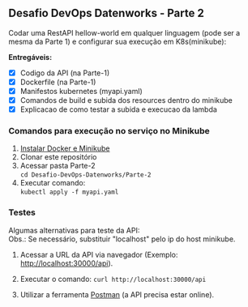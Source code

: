 ## Desafio DevOps Datenworks - Parte 2

Codar uma RestAPI hellow-world em qualquer linguagem (pode ser a mesma da Parte 1) e configurar sua execução em K8s(minikube):

**Entregáveis:**

- [x] Codigo da API (na Parte-1)
- [x] Dockerfile (na Parte-1)
- [x] Manifestos kubernetes (myapi.yaml)
- [x] Comandos de build e subida dos resources dentro do minikube
- [x] Explicacao de como testar a subida e execucao da lambda

### Comandos para execução no serviço no Minikube

1. [Instalar Docker e Minikube](https://www.bogotobogo.com/DevOps/Docker/Docker-Kubernetes-Minikube-install-on-AWS-EC2.php)
2. Clonar este repositório
3. Acessar pasta Parte-2\
`cd Desafio-DevOps-Datenworks/Parte-2`
4. Executar comando:\
`kubectl apply -f myapi.yaml`

### Testes

Algumas alternativas para teste da API:\
Obs.: Se necessário, substituir "localhost" pelo ip do host minikube.

1. Acessar a URL da API via navegador (Exemplo: [http://localhost:30000/api](http://localhost:30000/api)).

2. Executar o comando:
`curl http://localhost:30000/api`

3. Utilizar a ferramenta [Postman](https://web.postman.co/) (a API precisa estar online).
